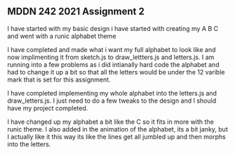 ## MDDN 242 2021 Assignment 2

I have started with my basic design i have started with creating my A B C and went with a runic alphabet theme

I have completed and made what i want my full alphabet to look like and now implimenting it from sketch.js to draw_lettters.js and letters.js. I am running into a few problems as i did intianally hard code the alphabet and had to change it up a bit so that all the letters would be under the 12 varible mark that is set for this assignment. 

I have completed implementing my whole alphabet into the letters.js and draw_letters.js. I just need to do a few tweaks to the design and I should have my project completed.

I have changed up my alphabet a bit like the C so it fits in more with the runic theme. I also added in the animation of the alphabet, its a bit janky, but I actually like it this way its like the lines get all jumbled up and then morphs into the letters.